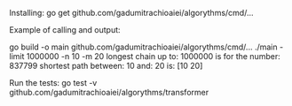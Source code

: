 Installing:
go get github.com/gadumitrachioaiei/algorythms/cmd/...

Example of calling and output:

go build -o main github.com/gadumitrachioaiei/algorythms/cmd/...
./main -limit 1000000 -n 10 -m 20
longest chain up to: 1000000 is for the number: 837799
shortest path between: 10 and: 20 is: [10 20]

Run the tests:
go test -v github.com/gadumitrachioaiei/algorythms/transformer
